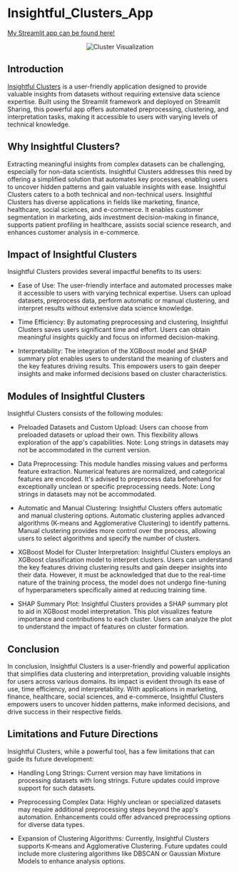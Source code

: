 # Insightful_Clusters_App

[My Streamlit app can be found here!](aswinram1997-insightful-clusters-app-app-ttcgl5)

<p align="center">
  <img src="aswinram1997-insightful-clusters-app-app-ttcgl5" alt="Cluster Visualization">
</p>

  
## Introduction
 [Insightful Clusters](https://aswinram1997-insightful-clusters-app-app-lhh1yn.streamlit.app/) is a user-friendly application designed to provide valuable insights from datasets without requiring extensive data science expertise. Built using the Streamlit framework and deployed on Streamlit Sharing, this powerful app offers automated preprocessing, clustering, and interpretation tasks, making it accessible to users with varying levels of technical knowledge.

## Why Insightful Clusters?
Extracting meaningful insights from complex datasets can be challenging, especially for non-data scientists. Insightful Clusters addresses this need by offering a simplified solution that automates key processes, enabling users to uncover hidden patterns and gain valuable insights with ease. Insightful Clusters caters to a both technical and non-technical users. Insightful Clusters has diverse applications in fields like marketing, finance, healthcare, social sciences, and e-commerce. It enables customer segmentation in marketing, aids investment decision-making in finance, supports patient profiling in healthcare, assists social science research, and enhances customer analysis in e-commerce.

## Impact of Insightful Clusters
Insightful Clusters provides several impactful benefits to its users:

- Ease of Use: The user-friendly interface and automated processes make it accessible to users with varying technical expertise. Users can upload datasets, preprocess data, perform automatic or manual clustering, and interpret results without extensive data science knowledge.

- Time Efficiency: By automating preprocessing and clustering, Insightful Clusters saves users significant time and effort. Users can obtain meaningful insights quickly and focus on informed decision-making.

- Interpretability: The integration of the XGBoost model and SHAP summary plot enables users to understand the meaning of clusters and the key features driving results. This empowers users to gain deeper insights and make informed decisions based on cluster characteristics.

## Modules of Insightful Clusters
Insightful Clusters consists of the following modules:

- Preloaded Datasets and Custom Upload: Users can choose from preloaded datasets or upload their own. This flexibility allows exploration of the app's capabilities. Note: Long strings in datasets may not be accommodated in the current version.

- Data Preprocessing: This module handles missing values and performs feature extraction. Numerical features are normalized, and categorical features are encoded. It's advised to preprocess data beforehand for exceptionally unclean or specific preprocessing needs. Note: Long strings in datasets may not be accommodated.

- Automatic and Manual Clustering: Insightful Clusters offers automatic and manual clustering options. Automatic clustering applies advanced algorithms (K-means and Agglomerative Clustering) to identify patterns. Manual clustering provides more control over the process, allowing users to select algorithms and specify the number of clusters.

- XGBoost Model for Cluster Interpretation: Insightful Clusters employs an XGBoost classification model to interpret clusters. Users can understand the key features driving clustering results and gain deeper insights into their data. However, it must be acknowledged that due to the real-time nature of the training process, the model does not undergo fine-tuning of hyperparameters specifically aimed at reducing training time. 

- SHAP Summary Plot: Insightful Clusters provides a SHAP summary plot to aid in XGBoost model interpretation. This plot visualizes feature importance and contributions to each cluster. Users can analyze the plot to understand the impact of features on cluster formation.

## Conclusion
In conclusion, Insightful Clusters is a user-friendly and powerful application that simplifies data clustering and interpretation, providing valuable insights for users across various domains. Its impact is evident through its ease of use, time efficiency, and interpretability. With applications in marketing, finance, healthcare, social sciences, and e-commerce, Insightful Clusters empowers users to uncover hidden patterns, make informed decisions, and drive success in their respective fields. 

## Limitations and Future Directions
Insightful Clusters, while a powerful tool, has a few limitations that can guide its future development:

- Handling Long Strings: Current version may have limitations in processing datasets with long strings. Future updates could improve support for such datasets.

- Preprocessing Complex Data: Highly unclean or specialized datasets may require additional preprocessing steps beyond the app's automation. Enhancements could offer advanced preprocessing options for diverse data types.

- Expansion of Clustering Algorithms: Currently, Insightful Clusters supports K-means and Agglomerative Clustering. Future updates could include more clustering algorithms like DBSCAN or Gaussian Mixture Models to enhance analysis options.





